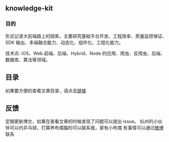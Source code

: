 ## **knowledge-kit**



### 目的

形式记录大前端路上的探索，主要研究基础平台开发、工程效率、质量监控保证、SDK 输出、多端融合能力、动态化、组件化、工程化能力。

技术点: iOS、Web 前端、后端、Hybrid、Node 的应用、爬虫、反爬虫、后端、数据库、算法等领域。



## 目录

如果要方便的查看文章目录，请点击[链接](https://github.com/FantasticLBP/knowledge-kit/blob/master/SUMMARY.md)



## 反馈

定期更新博文，如果在查看文章的时候发现了问题可以提出 issue。
杭州的小伙伴可以约乒乓球，打算养布偶猫的可以联系我，家有小布偶
有事情可以通过[微博](http://weibo.com/u/3194053975)联系